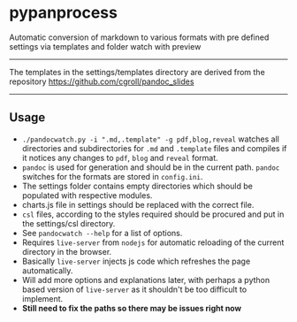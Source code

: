 # pypanprocess
Automatic conversion of markdown to various formats with pre defined settings via templates and folder watch with preview

--------

The templates in the settings/templates directory are derived from the repository <https://github.com/cgroll/pandoc_slides>

--------
## Usage

- `./pandocwatch.py -i ".md,.template" -g pdf,blog,reveal` watches all
  directories and subdirectories for `.md` and `.template` files and
  compiles if it notices any changes to `pdf`, `blog` and `reveal` format.
- `pandoc` is used for generation and should be in the current
  path. `pandoc` switches for the formats are stored in `config.ini`.
- The settings folder contains empty directories which should be populated with respective modules.
- charts.js file in settings should be replaced with the correct file.
- `csl` files, according to the styles required should be procured and put in the settings/csl directory.
- See `pandocwatch --help` for a list of options.
- Requires `live-server` from `nodejs` for automatic reloading of the current directory in the browser.
- Basically `live-server` injects js code which refreshes the page automatically.
- Will add more options and explanations later, with perhaps a python based version of `live-server` as it shouldn't be too difficult to implement.
- **Still need to fix the paths so there may be issues right now**
